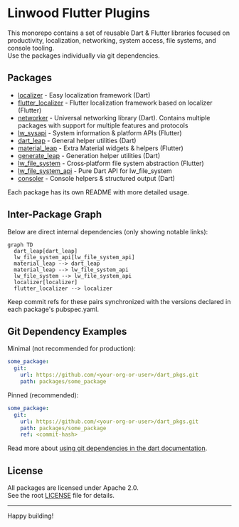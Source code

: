 # Linwood Flutter Plugins

This monorepo contains a set of reusable Dart & Flutter libraries focused on productivity, localization, networking, system access, file systems, and console tooling.  
Use the packages individually via git dependencies.

## Packages

- [localizer](packages/localizer) - Easy localization framework (Dart)
- [flutter_localizer](packages/flutter_localizer) - Flutter localization framework based on localizer (Flutter)
- [networker](packages/networker) - Universal networking library (Dart). Contains multiple packages with support for multiple features and protocols
- [lw_sysapi](packages/lw_sysapi) - System information & platform APIs (Flutter)
- [dart_leap](packages/dart_leap) - General helper utilities (Dart)
- [material_leap](packages/material_leap) - Extra Material widgets & helpers (Flutter)
- [generate_leap](packages/generate_leap) - Generation helper utilities (Dart)
- [lw_file_system](packages/lw_file_system) - Cross‑platform file system abstraction (Flutter)
- [lw_file_system_api](packages/lw_file_system_api) - Pure Dart API for lw_file_system
- [consoler](packages/consoler) - Console helpers & structured output (Dart)

Each package has its own README with more detailed usage.

## Inter-Package Graph

Below are direct internal dependencies (only showing notable links):

```mermaid
graph TD
  dart_leap[dart_leap]
  lw_file_system_api[lw_file_system_api]
  material_leap --> dart_leap
  material_leap --> lw_file_system_api
  lw_file_system --> lw_file_system_api
  localizer[localizer]
  flutter_localizer --> localizer
```

Keep commit refs for these pairs synchronized with the versions declared in each package's pubspec.yaml.

## Git Dependency Examples

Minimal (not recommended for production):

```yaml
some_package:
  git:
    url: https://github.com/<your-org-or-user>/dart_pkgs.git
    path: packages/some_package
```

Pinned (recommended):

```yaml
some_package:
  git:
    url: https://github.com/<your-org-or-user>/dart_pkgs.git
    path: packages/some_package
    ref: <commit-hash>
```

Read more about [using git dependencies in the dart documentation](https://dart.dev/tools/pub/dependencies#git-packages).

## License

All packages are licensed under Apache 2.0.  
See the root [LICENSE](LICENSE) file for details.

---
Happy building!
